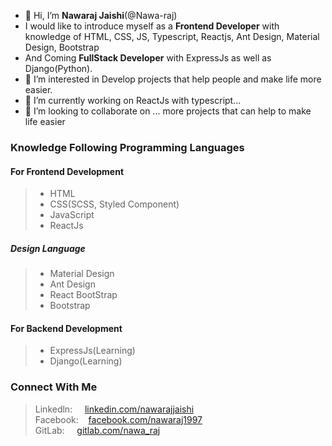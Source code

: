 - 👋 Hi, I’m __Nawaraj Jaishi__(@Nawa-raj)
- I would like to introduce myself as a **Frontend Developer** with knowledge of HTML, CSS, JS, Typescript, Reactjs, Ant Design, Material Design, Bootstrap 
- And Coming **FullStack Developer** with ExpressJs as well as Django(Python).
- 👀 I’m interested in Develop projects that help people and make life more easier. 
- 🌱 I’m currently working on ReactJs with typescript...
- 💞️ I’m looking to collaborate on ... more projects that can help to make life easier

### Knowledge Following Programming Languages

#### For Frontend Development
>- HTML
>- CSS(SCSS, Styled Component)
>- JavaScript
>- ReactJs


##### Design Language

>- Material Design
>- Ant Design
>- React BootStrap
>- Bootstrap


#### For Backend Development

>- ExpressJs(Learning)
>- Django(Learning)


### Connect With Me

>Linkedln: &nbsp;&nbsp;&nbsp;  [linkedin.com/nawarajjaishi](https://www.linkedin.com/in/nawarajjaishi)\
>Facebook: &nbsp;&nbsp;  [facebook.com/nawaraj1997](https://www.facebook.com/nawaraj1997)\
>GitLab: &nbsp;&nbsp;&nbsp;   [gitlab.com/nawa_raj](https://gitlab.com/nawa_raj)


<!---
Nawa-raj/Nawa-raj is a ✨ special ✨ repository because its `README.md` (this file) appears on your GitHub profile.
You can click the Preview link to take a look at your changes.
--->
